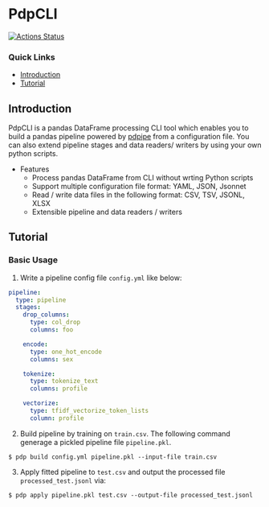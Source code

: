 PdpCLI
======

[![Actions Status](https://github.com/altescy/pdpcli/workflows/CI/badge.svg)](https://github.com/altescy/pdpcli/actions?query=workflow%3ACI)

### Quick Links

- [Introduction](#Introduction)
- [Tutorial](#Tutorial)


## Introduction

PdpCLI is a pandas DataFrame processing CLI tool which enables you to build a pandas pipeline powered by [pdpipe](https://pdpipe.github.io/pdpipe/) from a configuration file. You can also extend pipeline stages and data readers/ writers by using your own python scripts.

- Features
  - Process pandas DataFrame from CLI without wrting Python scripts
  - Support multiple configuration file format: YAML, JSON, Jsonnet
  - Read / write data files in the following format: CSV, TSV, JSONL, XLSX
  - Extensible pipeline and data readers / writers


## Tutorial

### Basic Usage

1. Write a pipeline config file `config.yml` like below:

```yaml
pipeline:
  type: pipeline
  stages:
    drop_columns:
      type: col_drop
      columns: foo

    encode:
      type: one_hot_encode
      columns: sex

    tokenize:
      type: tokenize_text
      columns: profile

    vectorize:
      type: tfidf_vectorize_token_lists
      column: profile
```

2. Build pipeline by training on `train.csv`. The following command generage a pickled pipeline file `pipeline.pkl`.
```
$ pdp build config.yml pipeline.pkl --input-file train.csv
```

3. Apply fitted pipeline to `test.csv` and output the processed file `processed_test.jsonl` via:
```
$ pdp apply pipeline.pkl test.csv --output-file processed_test.jsonl
```
